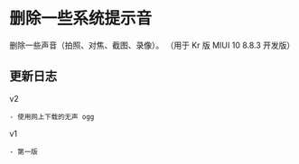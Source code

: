 # 删除一些系统提示音
删除一些声音（拍照、对焦、截图、录像）。
（用于 Kr 版 MIUI 10 8.8.3 开发版）

## 更新日志
v2

    - 使用网上下载的无声 ogg
v1

    - 第一版
